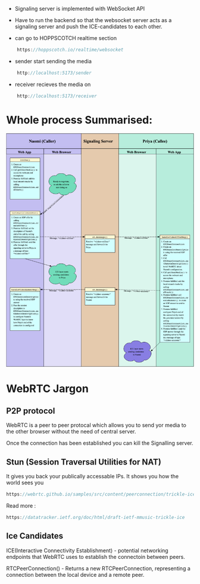 - Signaling server is implemented with WebSocket API

- Have to run the backend so that the websocket server acts as a signaling server and push the ICE-candidates to each other. 

-   can go to HOPPSCOTCH realtime section

```jsx
    https://hoppscotch.io/realtime/websocket
```

- sender start sending the media 

```jsx 
    http://localhost:5173/sender
```
- receiver recieves the media on 

```jsx 
    http://localhost:5173/receiver
```

# Whole process Summarised:
![alt text](image.png)


# WebRTC Jargon

## P2P protocol
WebRTC is a peer to peer protocal which allows you to send yor media to the other browser without the need of central server.

Once the connection has been established you can kill the Signalling server.

## Stun (Session Traversal Utilities for NAT)
It gives you back your publically accessable IPs. It shows you how the world sees you

```jsx 
https://webrtc.github.io/samples/src/content/peerconnection/trickle-ice/
```
Read more :
```jsx
https://datatracker.ietf.org/doc/html/draft-ietf-mmusic-trickle-ice
```

## Ice Candidates
ICE(Interactive Connectivity Establishment) - potential networking endpoints that WebRTC uses to establish the connectoin between peers.

RTCPeerConnection() - Returns a new RTCPeerConnection, representing a connection between the local device and a remote peer.

